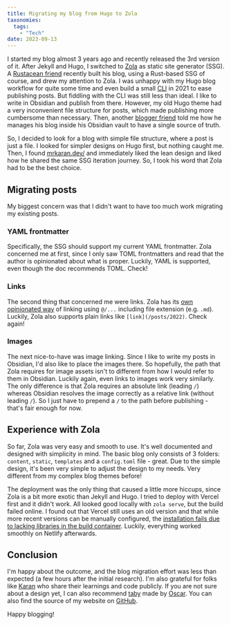 ```yaml
---
title: Migrating my blog from Hugo to Zola
taxonomies:
  tags:
    - "Tech"
date: 2023-09-13
---
```


I started my blog almost 3 years ago and recently released the 3rd version of it.
After Jekyll and Hugo, I switched to [Zola](https://www.getzola.org/) as static site generator (SSG).
A [Rustacean friend](https://fassbender.dev/)  recently built his blog, using a Rust-based SSG of course, and drew my attention to Zola.
I was unhappy with my Hugo blog workflow for quite some time and even build a small [CLI](https://github.com/elchead/blog-cli) in 2021 to ease publishing posts. But fiddling with the CLI was still less than ideal.
I like to write in Obsidian and publish from there. However, my old Hugo theme had a very inconvenient file structure for posts, which made publishing more cumbersome than necessary.
Then, another [blogger friend](https://lieu.gg/) told me how he manages his blog inside his Obsidian vault to have a single source of truth.

So, I decided to look for a blog with simple file structure, where a post is just a file. I looked for simpler designs on Hugo first, but nothing caught me.
Then, I found [mrkaran.dev/](https://mrkaran.dev/posts/migrating-to-zola/) and immediately liked the lean design and liked how he shared the same SSG iteration journey. So, I took his word that Zola had to be the best choice.

## Migrating posts
My biggest concern was that I didn't want to have too much work migrating my existing posts.

### YAML frontmatter
Specifically, the SSG should support my current YAML frontmatter. Zola concerned me at first, since I only saw TOML frontmatters and read that the author is opinionated about what is proper. Luckily, YAML is supported, even though the doc recommends TOML. Check!

### Links
The second thing that concerned me were links.
Zola has its [own opinionated way](https://www.getzola.org/documentation/content/linking/) of linking using `@/...` including file extension (e.g. `.md`).
Luckily, Zola also supports plain links like `[link](/posts/2022)`. Check again!

### Images
The next nice-to-have was image linking. Since I like to write my posts in Obsidian, I'd also like to place the images there. So hopefully, the path that Zola requires for image assets isn't to different from how I would refer to them in Obsidian. Luckily again, even links to images work very similarly. The only difference is that Zola requires an absolute link (leading `/`) whereas Obsidian resolves the image correctly as a relative link (without leading `/`).
So I just have to prepend a `/` to the path before publishing - that's fair enough for now.

## Experience with Zola
So far, Zola was very easy and smooth to use. It's well documented and designed with simplicity in mind. The basic blog only consists of 3 folders: `content`, `static`, `templates` and a `config.toml` file - great.
Due to the simple design, it's been very simple to adjust the design to my needs. Very different from my complex blog themes before!

The deployment was the only thing that caused a little more hiccups, since Zola is a bit more exotic than Jekyll and Hugo.
I tried to deploy with Vercel first and it didn't work. All looked good locally with `zola serve`, but the build failed online.
I found out that Vercel still uses an old version and that while more recent versions can be manually configured, the [installation fails due to lacking libraries in the build container](https://github.com/getzola/zola/issues/1713).
Luckily, everything worked smoothly on Netlify afterwards.

## Conclusion
I'm happy about the outcome, and the blog migration effort was less than expected (a few hours after the initial research). I'm also grateful for folks like [Karan](https://mrkaran.dev) who share their learnings and code publicly.
If you are not sure about a design yet, I can also recommend [taby](https://github.com/welpo/tabi) made by [Oscar](https://osc.garden/).
You can also find the source of my website on [GitHub](https://github.com/elchead/blog).

Happy blogging!
